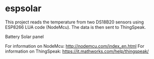 # espsolar

This project reads the temperature from two DS18B20 sensors using ESP8266 LUA code (NodeMcu).
The data is then sent to ThingSpeak.

Battery
Solar panel

For information on NodeMcu: http://nodemcu.com/index_en.html
For information on ThingSpeak: https://it.mathworks.com/help/thingspeak/